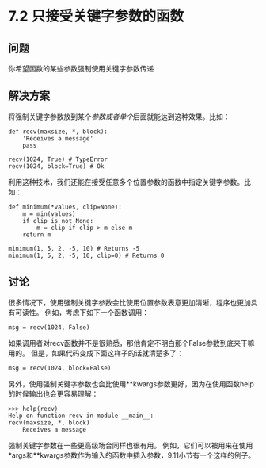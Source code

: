 

# 7.2 只接受关键字参数的函数

## 问题

你希望函数的某些参数强制使用关键字参数传递

## 解决方案

将强制关键字参数放到某个*参数或者单个*后面就能达到这种效果。比如：

    
    
    def recv(maxsize, *, block):
        'Receives a message'
        pass
    
    recv(1024, True) # TypeError
    recv(1024, block=True) # Ok
    

利用这种技术，我们还能在接受任意多个位置参数的函数中指定关键字参数。比如：

    
    
    def minimum(*values, clip=None):
        m = min(values)
        if clip is not None:
            m = clip if clip > m else m
        return m
    
    minimum(1, 5, 2, -5, 10) # Returns -5
    minimum(1, 5, 2, -5, 10, clip=0) # Returns 0
    

## 讨论

很多情况下，使用强制关键字参数会比使用位置参数表意更加清晰，程序也更加具有可读性。 例如，考虑下如下一个函数调用：

    
    
    msg = recv(1024, False)
    

如果调用者对recv函数并不是很熟悉，那他肯定不明白那个False参数到底来干嘛用的。 但是，如果代码变成下面这样子的话就清楚多了：

    
    
    msg = recv(1024, block=False)
    

另外，使用强制关键字参数也会比使用**kwargs参数更好，因为在使用函数help的时候输出也会更容易理解：

    
    
    >>> help(recv)
    Help on function recv in module __main__:
    recv(maxsize, *, block)
        Receives a message
    

强制关键字参数在一些更高级场合同样也很有用。
例如，它们可以被用来在使用*args和**kwargs参数作为输入的函数中插入参数，9.11小节有一个这样的例子。

